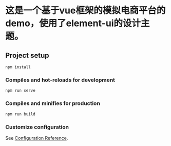 # 这是一个基于vue框架的模拟电商平台的demo，使用了element-ui的设计主题。

## Project setup
```
npm install
```

### Compiles and hot-reloads for development
```
npm run serve
```

### Compiles and minifies for production
```
npm run build
```

### Customize configuration
See [Configuration Reference](https://cli.vuejs.org/config/).
